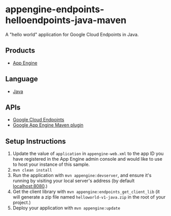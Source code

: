 appengine-endpoints-helloendpoints-java-maven
=============================================

A "hello world" application for Google Cloud Endpoints in Java.

## Products
- [App Engine][1]

## Language
- [Java][2]

## APIs
- [Google Cloud Endpoints][3]
- [Google App Engine Maven plugin][4]

## Setup Instructions
1. Update the value of `application` in `appengine-web.xml` to the app ID you
   have registered in the App Engine admin console and would like to use to host
   your instance of this sample.
1. `mvn clean install`
1. Run the application with `mvn appengine:devserver`, and ensure it's running
   by visiting your local server's address (by default [localhost:8080][5].)
1. Get the client library with `mvn appengine:endpoints_get_client_lib` (it will generate a zip file named `helloworld-v1-java.zip` in the root of your project.)
1. Deploy your application with `mvn appengine:update`


[1]: https://developers.google.com/appengine
[2]: http://java.com/en/
[3]: https://developers.google.com/appengine/docs/java/endpoints/
[4]: https://developers.google.com/appengine/docs/java/tools/maven
[5]: https://localhost:8080/
